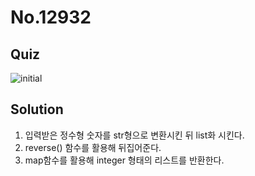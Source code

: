 # No.12932

## Quiz

![initial](https://user-images.githubusercontent.com/70942197/116042861-e402ba80-a6a9-11eb-97e0-3ab738e8f879.png)

## Solution

1. 입력받은 정수형 숫자를 str형으로 변환시킨 뒤 list화 시킨다.
2. reverse() 함수를 활용해 뒤집어준다.
3. map함수를 활용해 integer 형태의 리스트를 반환한다.
